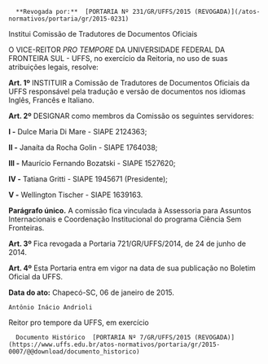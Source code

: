       **Revogada por:**  [PORTARIA Nº 231/GR/UFFS/2015 (REVOGADA)](/atos-normativos/portaria/gr/2015-0231) 

   Institui Comissão de Tradutores de Documentos Oficiais  

O VICE-REITOR *PRO TEMPORE* DA UNIVERSIDADE FEDERAL DA FRONTEIRA SUL - UFFS, no exercício da Reitoria, no uso de suas atribuições legais, resolve:

 **Art. 1º** INSTITUIR a Comissão de Tradutores de Documentos Oficiais da UFFS responsável pela tradução e versão de documentos nos idiomas Inglês, Francês e Italiano.

 **Art. 2º** DESIGNAR como membros da Comissão os seguintes servidores:

 **I -** Dulce Maria Di Mare - SIAPE 2124363;

 **II -** Janaíta da Rocha Golin - SIAPE 1764038;

 **III -** Maurício Fernando Bozatski - SIAPE 1527620;

 **IV -** Tatiana Gritti - SIAPE 1945671 (Presidente);

 **V -** Wellington Tischer - SIAPE 1639163.

 **Parágrafo único.** A comissão fica vinculada à Assessoria para Assuntos Internacionais e Coordenação Institucional do programa Ciência Sem Fronteiras.

 **Art. 3º** Fica revogada a Portaria 721/GR/UFFS/2014, de 24 de junho de 2014.

 **Art. 4º** Esta Portaria entra em vigor na data de sua publicação no Boletim Oficial da UFFS.

  

   **Data do ato:** Chapecó-SC, 06 de janeiro de 2015.   
 

    Antônio Inácio Andrioli   
 Reitor pro tempore da UFFS, em exercício 

      Documento Histórico  [PORTARIA Nº 7/GR/UFFS/2015 (REVOGADA)](https://www.uffs.edu.br/atos-normativos/portaria/gr/2015-0007/@@download/documento_historico)     
      